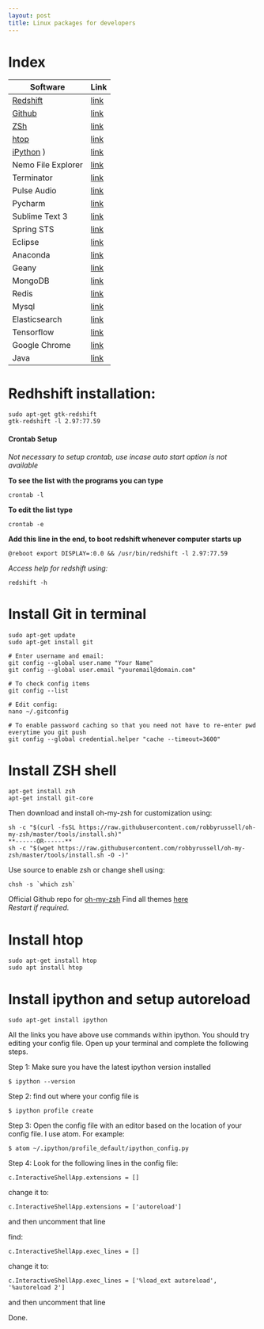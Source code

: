 ```yaml
---
layout: post
title: Linux packages for developers
---
```


# Index

Software 				| Link 												|
| ----------------------| ------------------------------------- | 
| [Redshift](#redshift) | [link](https://encrypted.google.com/) | 
| [Github](#git) 		| [link](https://encrypted.google.com/) | 
| [ZSh](#zsh) 			| [link](https://encrypted.google.com/) | 
| [htop](#htop)			| [link](https://encrypted.google.com/) | 
| [iPython](#ipython) ) | [link](https://encrypted.google.com/) | 
| Nemo File Explorer 	| [link](https://encrypted.google.com/) | 
| Terminator 			| [link](https://encrypted.google.com/) | 
| Pulse Audio 			| [link](https://encrypted.google.com/) | 
| Pycharm 				| [link](https://encrypted.google.com/) | 
| Sublime Text 3 		| [link](https://encrypted.google.com/) | 
| Spring STS 			| [link](https://encrypted.google.com/) | 
| Eclipse 				| [link](https://encrypted.google.com/) | 
| Anaconda			    | [link](https://encrypted.google.com/) | 
| Geany 				| [link](https://encrypted.google.com/) | 
| MongoDB 				| [link](https://encrypted.google.com/) | 
| Redis 				| [link](https://encrypted.google.com/) | 
| Mysql					| [link](https://encrypted.google.com/) | 
| Elasticsearch 		| [link](https://encrypted.google.com/) | 
| Tensorflow 			| [link](https://encrypted.google.com/) | 
| Google Chrome 		| [link](https://encrypted.google.com/) | 
| Java 					| [link](https://encrypted.google.com/) | 


<a name="redshift"></a>
# Redhshift installation: 

	
	sudo apt-get gtk-redshift
	gtk-redshift -l 2.97:77.59
	

#### Crontab Setup

*Not necessary to setup crontab, use incase auto start option is not available*

**To see the list with the programs you can type**

	
	crontab -l
	

**To edit the list type**
	
	crontab -e
	

**Add this line in the end, to boot redshift whenever computer starts up**
	
	@reboot export DISPLAY=:0.0 && /usr/bin/redshift -l 2.97:77.59
	

*Access help for redshift using:*
	
	redshift -h
	

<a name="git"></a>
# Install Git in terminal 
	
	sudo apt-get update
	sudo apt-get install git

	# Enter username and email:
	git config --global user.name "Your Name"
	git config --global user.email "youremail@domain.com"

	# To check config items
	git config --list

	# Edit config:
	nano ~/.gitconfig

	# To enable password caching so that you need not have to re-enter pwd everytime you git push
	git config --global credential.helper "cache --timeout=3600"

	

<a name="zsh"></a>
# Install ZSH shell 

	
	apt-get install zsh
	apt-get install git-core
	
Then download and install oh-my-zsh for customization using:
	
	sh -c "$(curl -fsSL https://raw.githubusercontent.com/robbyrussell/oh-my-zsh/master/tools/install.sh)"
	**------OR------**	
	sh -c "$(wget https://raw.githubusercontent.com/robbyrussell/oh-my-zsh/master/tools/install.sh -O -)"
	
Use source to enable zsh or change shell using:
	
	chsh -s `which zsh`
	
Official Github repo for [oh-my-zsh](https://github.com/robbyrussell/oh-my-zsh)	
Find all themes [here](https://github.com/robbyrussell/oh-my-zsh/wiki/External-themes)	
*Restart if required.* 	

<a name="htop"></a>
# Install htop  

	sudo apt-get install htop
	sudo apt install htop



<a name="ipython"></a>
# Install ipython and setup autoreload  
	
	sudo apt-get install ipython

All the links you have above use commands within ipython. You should try editing your config file. Open up your terminal and complete the following steps.

Step 1: Make sure you have the latest ipython version installed
	
	$ ipython --version
	
Step 2: find out where your config file is
	
	$ ipython profile create
	
Step 3: Open the config file with an editor based on the location of your config file. I use atom. For example:
	
	$ atom ~/.ipython/profile_default/ipython_config.py
	
Step 4: Look for the following lines in the config file:
	
	c.InteractiveShellApp.extensions = []
	
change it to:
	
	c.InteractiveShellApp.extensions = ['autoreload']
	
and then uncomment that line

find:
	
	c.InteractiveShellApp.exec_lines = []
	
change it to:
	
	c.InteractiveShellApp.exec_lines = ['%load_ext autoreload', '%autoreload 2']
	
and then uncomment that line

Done.
